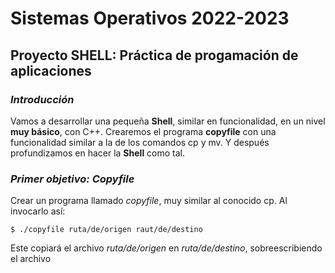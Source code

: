 # Sistemas Operativos  2022-2023
## Proyecto SHELL: Práctica de progamación de aplicaciones
### _Introducción_
Vamos a desarrollar una pequeña **Shell**, similar en funcionalidad, en un nivel **muy básico**, con C++. Crearemos el programa **copyfile** con una funcionalidad similar a la de los comandos cp y mv. Y después profundizamos en hacer la **Shell** como tal.

### _Primer objetivo: Copyfile_
Crear un programa llamado _copyfile_, muy similar al conocido cp. Al invocarlo así:
```
$ ./copyfile ruta/de/origen raut/de/destino
```
Este copiará el archivo _ruta/de/origen_ en _ruta/de/destino_, sobreescribiendo el archivo